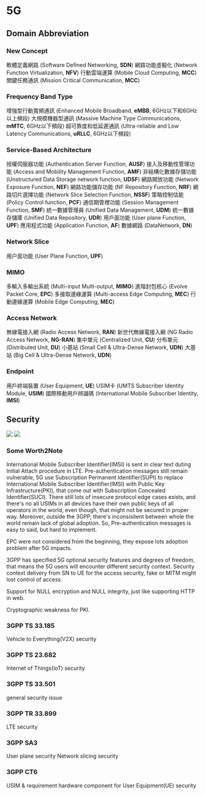 # 5G
## Domain Abbreviation
### New Concept
軟體定義網路 (Software Defined Networking, **SDN**)
網路功能虛擬化 (Network Function Virtualization, **NFV**)
行動雲端運算 (Mobile Cloud Computing, **MCC**)
關鍵任務通訊 (Mission Critical Communication, **MCC**)
### Frequency Band Type
增強型行動寬頻通訊 (Enhanced Mobile Broadband, **eMBB**, 6GHz以下和6GHz以上頻段)
大規模機器型通訊 (Massive Machine Type Communications, **mMTC**, 6GHz以下頻段)
超可靠度和低延遲通訊 (Ultra-reliable and Low Latency Communications, **uRLLC**, 6GHz以下頻段)

### Service-Based Architecture
授權伺服器功能 (Authentication Server Function, **AUSF**)
接入及移動性管理功能 (Access and Mobility Management Function, **AMF**)
非結構化數據存儲功能 (Unstructured Data Storage network function, **UDSF**)
網路開放功能 (Network Exposure Function, **NEF**)
網路功能儲存功能 (NF Repository Function, **NRF**)
網路切片選擇功能 (Network Slice Selection Function, **NSSF**)
策略控制估能 (Policy Control function, **PCF**)
通信期管裡功能 (Session Management Function, **SMF**)
統一數據管理員 (Unified Data Management, **UDM**)
統一數據存儲庫 (Unified Data Repository, **UDR**)
用戶面功能 (User plane Function, **UPF**)
應用程式功能 (Application Function, **AF**)
數據網路 (DataNetwork, **DN**)

### Network Slice
用户面功能 (User Plane Function, **UPF**)

### MIMO
多輸入多輸出系統 (Multi-input Multi-output, **MIMO**)
進階封包核心 (Evolve Packet Core, **EPC**)
多接取邊緣運算 (Multi-access Edge Computing, **MEC**)
行動邊緣運算 (Mobile Edge Computing, **MEC**)

### Access Network
無線電接入網 (Radio Access Network, **RAN**)
新世代無線電接入網 (NG Radio Access Network, **NG-RAN**)
集中單元 (Centralized Unit, **CU**)
分布單元 (Distributed Unit, **DU**)
小基站 (Small Cell & Ultra-Dense Network, **UDN**)
大基站 (Big Cell & Ultra-Dense Network, **UDN**)

### Endpoint
用戶終端裝置 (User Equipment, **UE**)
USIM卡 (UMTS Subscriber Identity Module, **USIM**)
國際移動用戶辨識碼 (International Mobile Subscriber Identity, **IMSI**)

## Security
![](https://i.imgur.com/q1Yg9hA.png)
![](https://i.imgur.com/VK44oRM.png)


### Some Worth2Note
International Mobile Subscriber Identifier(IMSI) is sent in clear text duting Initial Attach procedure in LTE.
Pre-authentication messages still remain vulnerable, 5G use Subscription Permanent Identifier(SUPI) to replace International Mobile Subscriber Identifier(IMSI) with Public Key Infrastructure(PKI), that come out with Subscription Concealed Identifier(SUCI).
There still lots of insecure protocol edge cases exists, and there's no all USIMs in all devices have their own public keys of all operators in the world, even though, that might not be secured in proper way. Moreover, outside the 3GPP, there's inconsisitent between whole the world remain lack of global adoption.
So, Pre-authentication messages is easy to said, but hard to implement.

EPC were not considered from the beginning, they expose lots adoption problem after 5G impacts.

3GPP has specified 5G optional security features and degrees of freedom, that means the 5G users will encounter different security context.
Security context delivery from SN to UE for the access security, fake or MITM might lost control of access.

Support for NULL encryption and NULL integrity, just like supporting HTTP in web.

Cryptographic weakness for PKI.

### 3GPP TS 33.185
Vehicle to Everything(V2X) security

### 3GPP TS 23.682
Internet of Things(IoT) security

### 3GPP TS 33.501
general security issue

### 3GPP TR 33.899
LTE security

### 3GPP SA3
User plane security
Network slicing security

### 3GPP CT6
USIM & requirement hardware component for User Equipment(UE) security




